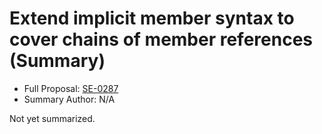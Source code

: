 # Extend implicit member syntax to cover chains of member references (Summary)

* Full Proposal: [SE-0287](https://github.com/apple/swift-evolution/blob/main/proposals/0287-implicit-member-chains.md)
* Summary Author: N/A

Not yet summarized.
